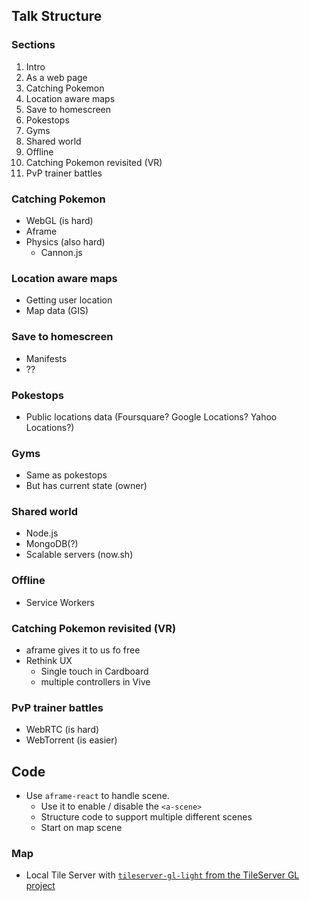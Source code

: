 
## Talk Structure

### Sections

1. Intro
1. As a web page
1. Catching Pokemon
1. Location aware maps
1. Save to homescreen
1. Pokestops
1. Gyms
1. Shared world
1. Offline
1. Catching Pokemon revisited (VR)
1. PvP trainer battles

### Catching Pokemon

* WebGL (is hard)
* Aframe
* Physics (also hard)
  * Cannon.js

### Location aware maps

* Getting user location
* Map data (GIS)

### Save to homescreen

* Manifests
* ??

### Pokestops

* Public locations data (Foursquare? Google Locations? Yahoo Locations?)

### Gyms

* Same as pokestops
* But has current state (owner)

### Shared world

* Node.js
* MongoDB(?)
* Scalable servers (now.sh)

### Offline

* Service Workers

### Catching Pokemon revisited (VR)

* aframe gives it to us fo free
* Rethink UX
  * Single touch in Cardboard
  * multiple controllers in Vive

### PvP trainer battles

* WebRTC (is hard)
* WebTorrent (is easier)

## Code

- Use `aframe-react` to handle scene.
  - Use it to enable / disable the `<a-scene>`
  - Structure code to support multiple different scenes
  - Start on map scene

### Map

- Local Tile Server with [`tileserver-gl-light` from the TileServer GL project](https://github.com/klokantech/tileserver-gl)
